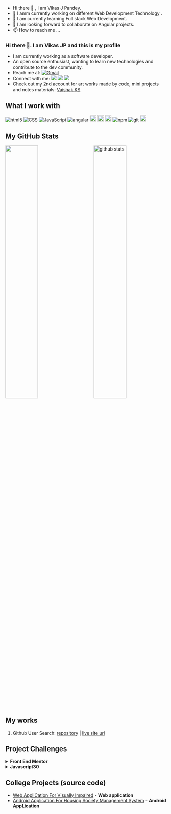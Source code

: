 - Hi there 👋 , I am Vikas J Pandey.
- 👀 I amm currently working on different Web Development Technology .
- 🌱 I am currently learning Full stack Web Development. 
- 💞️ I am looking forward  to collaborate on Angular projects.
- 📫 How to reach me ...

### Hi there 👋. I am Vikas JP and this is my profile

- I am currently working as a software developer.
- An open source enthusiast, wanting to learn new technologies and contribute to the dev community.
- Reach me at: <a href="vikas.pandey9969@gmail.com">![Gmail](https://img.shields.io/badge/Gmail-D14836?style=for-the-badge&logo=gmail&logoColor=white)</a>
- Connect with me:
[![](https://img.shields.io/badge/linkedin-%230077B5.svg?&style=for-the-badge&logo=linkedin&logoColor=white0e76a8)](https://www.linkedin.com/in/vikas-pandey-24a9341b7/)
[![](https://img.shields.io/badge/twitter-%230077B5.svg?&style=for-the-badge&logo=twitter&logoColor=white&color=00acee)](https://twitter.com/vikaspa10411149) 
[![](https://img.shields.io/badge/Codepen-000000?style=for-the-badge&logo=codepen&logoColor=white)]() 
- Check out my 2nd account for art works made by code, mini projects and notes materials: [Vaishak KS](https://github.com/vikaspandey170997)

## What I work with
<p>
  <img alt="html5" src="https://img.shields.io/badge/-HTML5-E34F26?style=flat-square&logo=html5&logoColor=white" />
  <img alt="CSS" src="https://img.shields.io/badge/CSS%20-%231572B6.svg?style=flat-square&logo=css3&logoColor=white" />
  <img alt="JavaScript" src="https://img.shields.io/badge/JavaScript%20-%23F7DF1E.svg?style=flat-square&logo=javascript&logoColor=black" />
  <img alt="angular" src="https://img.shields.io/badge/-Angular-DD0031?style=flat-square&logo=angular&logoColor=white" />
  <img alt="bootstrap" src="https://img.shields.io/badge/Bootstrap-563D7C?style=for-the-badge&logo=bootstrap&logoColor=white" height=20 />
  <img alt="Typescript" src="https://img.shields.io/badge/TypeScript-007ACC?style=for-the-badge&logo=typescript&logoColor=white" height=20 />
  <img alt="JQuery" src="https://img.shields.io/badge/jQuery-0769AD?style=for-the-badge&logo=jquery&logoColor=white" height=20 />
  <img alt="npm" src="https://img.shields.io/badge/-NPM-CB3837?style=flat-square&logo=npm&logoColor=white" />
  <img alt="git" src="https://img.shields.io/badge/-Git-F05032?style=flat-square&logo=git&logoColor=white" />
  <img alt="Markdown" src=https://img.shields.io/badge/Markdown-000000?style=for-the-badge&logo=markdown&logoColor=white" height=20 />
</p>

## My GitHub Stats
<img src="https://github-readme-stats.vercel.app/api?username=vaishak10&show_icons=true&theme=gotham" alt="github stats" width="45%" align="right"/>
<img src="https://github-readme-streak-stats.herokuapp.com/?user=vaishak10&theme=dark" width="45%" />

## My works
1. Github User Search: 
   [repository]()  |  [live site url]()                                                                                          

## Project Challenges                                                                                              
  <details>
  <summary>
  <strong> Front End Mentor </strong>
  </summary>
      <ul>                                                               
      </ul>
  </details>    
                                                                        
  <details>
  <summary>
  <strong> Javascript30 </strong>
  </summary>
      <ul>
       <li><a href="">Drum Kit</a></li>
       <li><a href="">JS Clock</a></li>
       <li><a href="">Update CSS Variables</a></li>
      </ul>
  </details>                                                                                                                                             

## College Projects (source code)
  - [Web AppliCation For Visually Impaired]() - **Web application**
  - [Android Application For Housing Society Management System]() - **Android AppLication**

[comment]: <> (free icons: https://simpleicons.org/)

